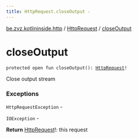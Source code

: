 ```yaml
---
title: HttpRequest.closeOutput - 
---
```


[be.zvz.kotlininside.http](../index.html) / [HttpRequest](index.html) / [closeOutput](./close-output.html)

# closeOutput

`protected open fun closeOutput(): `[`HttpRequest`](index.html)`!`

Close output stream

### Exceptions

`HttpRequestException` -

`IOException` -

**Return**
[HttpRequest](index.html)!: this request

